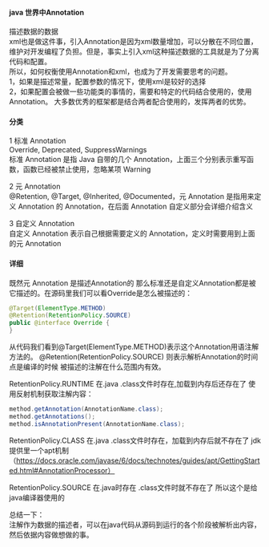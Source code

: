 #### java 世界中Annotation
描述数据的数据  
xml也是做这件事，引入Annotation是因为xml数量增加，可以分散在不同位置，维护对开发编程了负担。但是，事实上引入xml这种描述数据的工具就是为了分离代码和配置。  
所以，如何权衡使用Annotation和xml，也成为了开发需要思考的问题。  
1，如果是描述常量，配置参数的情况下，使用xml是较好的选择  
2，如果配置会被做一些功能类的事情的，需要和特定的代码结合使用的，使用Annotation。
大多数优秀的框架都是结合两者配合使用的，发挥两者的优势。  

#### 分类
1 标准 Annotation  
Override, Deprecated, SuppressWarnings  
标准 Annotation 是指 Java 自带的几个 Annotation，上面三个分别表示重写函数，函数已经被禁止使用，忽略某项 Warning  

2 元 Annotation  
@Retention, @Target, @Inherited, @Documented，元 Annotation 是指用来定义 Annotation 的 Annotation，在后面 Annotation 自定义部分会详细介绍含义  

3 自定义 Annotation  
自定义 Annotation 表示自己根据需要定义的 Annotation，定义时需要用到上面的元 Annotation  

#### 详细
既然元 Annotation 是描述Annotation的 那么标准还是自定义Annotation都是被它描述的。在源码里我们可以看Override是怎么被描述的：

```JAVA
@Target(ElementType.METHOD)
@Retention(RetentionPolicy.SOURCE)
public @interface Override {
}
```
从代码我们看到@Target(ElementType.METHOD)表示这个Annotation用语注解方法的。
@Retention(RetentionPolicy.SOURCE) 则表示解析Annotation的时间点是编译的时候
被描述的注解在什么范围内有效。


RetentionPolicy.RUNTIME
在.java .class文件时存在,加载到内存后还存在了
使用反射机制获取注解内容：
````JAVA
method.getAnnotation(AnnotationName.class);
method.getAnnotations();
method.isAnnotationPresent(AnnotationName.class);
````

RetentionPolicy.CLASS
在.java .class文件时存在，加载到内存后就不存在了
jdk提供里一个apt机制（https://docs.oracle.com/javase/6/docs/technotes/guides/apt/GettingStarted.html#AnnotationProcessor）


RetentionPolicy.SOURCE
在.java时存在 .class文件时就不存在了
所以这个是给java编译器使用的  

总结一下：  
注解作为数据的描述者，可以在java代码从源码到运行的各个阶段被解析出内容，然后依据内容做想做的事。
